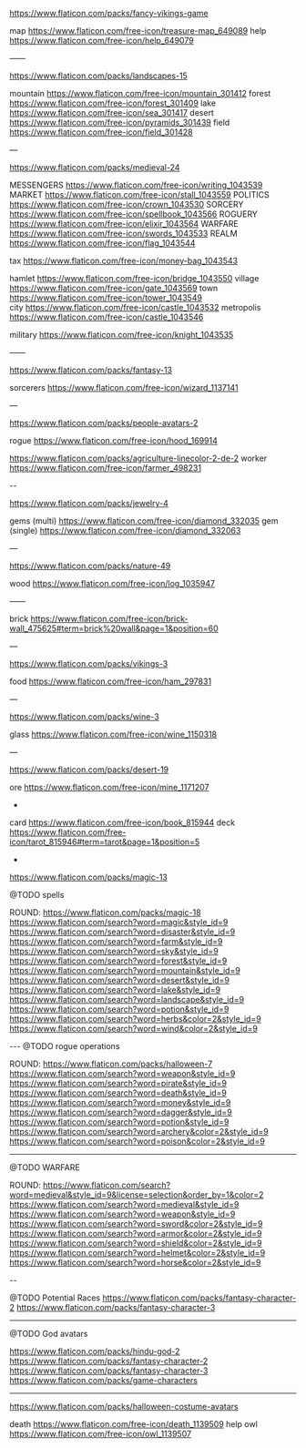 https://www.flaticon.com/packs/fancy-vikings-game

map		https://www.flaticon.com/free-icon/treasure-map_649089
help		https://www.flaticon.com/free-icon/help_649079


——


https://www.flaticon.com/packs/landscapes-15

mountain	https://www.flaticon.com/free-icon/mountain_301412
forest		https://www.flaticon.com/free-icon/forest_301409
lake		https://www.flaticon.com/free-icon/sea_301417
desert		https://www.flaticon.com/free-icon/pyramids_301439
field		https://www.flaticon.com/free-icon/field_301428

—

https://www.flaticon.com/packs/medieval-24

MESSENGERS	https://www.flaticon.com/free-icon/writing_1043539
MARKET		https://www.flaticon.com/free-icon/stall_1043559
POLITICS	https://www.flaticon.com/free-icon/crown_1043530
SORCERY		https://www.flaticon.com/free-icon/spellbook_1043566
ROGUERY		https://www.flaticon.com/free-icon/elixir_1043564
WARFARE		https://www.flaticon.com/free-icon/swords_1043533
REALM		https://www.flaticon.com/free-icon/flag_1043544

tax 		https://www.flaticon.com/free-icon/money-bag_1043543

hamlet		https://www.flaticon.com/free-icon/bridge_1043550
village		https://www.flaticon.com/free-icon/gate_1043569
town		https://www.flaticon.com/free-icon/tower_1043549		
city		https://www.flaticon.com/free-icon/castle_1043532
metropolis	https://www.flaticon.com/free-icon/castle_1043546


military	https://www.flaticon.com/free-icon/knight_1043535

——

https://www.flaticon.com/packs/fantasy-13

sorcerers	https://www.flaticon.com/free-icon/wizard_1137141

—

https://www.flaticon.com/packs/people-avatars-2

rogue https://www.flaticon.com/free-icon/hood_169914


https://www.flaticon.com/packs/agriculture-linecolor-2-de-2
worker https://www.flaticon.com/free-icon/farmer_498231

--


https://www.flaticon.com/packs/jewelry-4

gems (multi)		https://www.flaticon.com/free-icon/diamond_332035
gem  (single)		https://www.flaticon.com/free-icon/diamond_332063		

—

https://www.flaticon.com/packs/nature-49

wood			https://www.flaticon.com/free-icon/log_1035947

——

brick			https://www.flaticon.com/free-icon/brick-wall_475625#term=brick%20wall&page=1&position=60

—

https://www.flaticon.com/packs/vikings-3

food			https://www.flaticon.com/free-icon/ham_297831

—

https://www.flaticon.com/packs/wine-3

glass			https://www.flaticon.com/free-icon/wine_1150318


—

https://www.flaticon.com/packs/desert-19

ore			https://www.flaticon.com/free-icon/mine_1171207

-

card    https://www.flaticon.com/free-icon/book_815944
deck    https://www.flaticon.com/free-icon/tarot_815946#term=tarot&page=1&position=5

-

https://www.flaticon.com/packs/magic-13

@TODO spells

ROUND: https://www.flaticon.com/packs/magic-18
https://www.flaticon.com/search?word=magic&style_id=9
https://www.flaticon.com/search?word=disaster&style_id=9
https://www.flaticon.com/search?word=farm&style_id=9
https://www.flaticon.com/search?word=sky&style_id=9
https://www.flaticon.com/search?word=forest&style_id=9
https://www.flaticon.com/search?word=mountain&style_id=9
https://www.flaticon.com/search?word=desert&style_id=9
https://www.flaticon.com/search?word=lake&style_id=9
https://www.flaticon.com/search?word=landscape&style_id=9
https://www.flaticon.com/search?word=potion&style_id=9
https://www.flaticon.com/search?word=herbs&color=2&style_id=9
https://www.flaticon.com/search?word=wind&color=2&style_id=9

--- @TODO rogue operations

ROUND: https://www.flaticon.com/packs/halloween-7
https://www.flaticon.com/search?word=weapon&style_id=9
https://www.flaticon.com/search?word=pirate&style_id=9
https://www.flaticon.com/search?word=death&style_id=9
https://www.flaticon.com/search?word=money&style_id=9
https://www.flaticon.com/search?word=dagger&style_id=9
https://www.flaticon.com/search?word=potion&style_id=9
https://www.flaticon.com/search?word=archery&color=2&style_id=9
https://www.flaticon.com/search?word=poison&color=2&style_id=9

---

@TODO WARFARE

ROUND: https://www.flaticon.com/search?word=medieval&style_id=9&license=selection&order_by=1&color=2
https://www.flaticon.com/search?word=medieval&style_id=9
https://www.flaticon.com/search?word=weapon&style_id=9
https://www.flaticon.com/search?word=sword&color=2&style_id=9
https://www.flaticon.com/search?word=armor&color=2&style_id=9
https://www.flaticon.com/search?word=shield&color=2&style_id=9
https://www.flaticon.com/search?word=helmet&color=2&style_id=9
https://www.flaticon.com/search?word=horse&color=2&style_id=9

--

@TODO Potential Races
https://www.flaticon.com/packs/fantasy-character-2
https://www.flaticon.com/packs/fantasy-character-3

---

@TODO God avatars

https://www.flaticon.com/packs/hindu-god-2
https://www.flaticon.com/packs/fantasy-character-2
https://www.flaticon.com/packs/fantasy-character-3
https://www.flaticon.com/packs/game-characters


---
https://www.flaticon.com/packs/halloween-costume-avatars

death https://www.flaticon.com/free-icon/death_1139509
help owl https://www.flaticon.com/free-icon/owl_1139507
